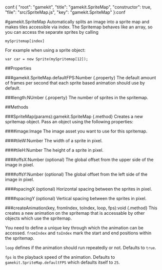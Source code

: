conf:{
    "root": "gamekit",
    "title": "gamekit.SpriteMap",
    "constructor": true,
    "file": "src/SpriteMap.js",
    "key": "gamekit.SpriteMap"
}:conf

#gamekit.SpriteMap
Automatically splits an image into a sprite map and makes tiles accessible via index.
The Spritemap behaves like an array, so you can access the separate sprites by calling

    mySpritemap[index]

For example when using a sprite object:

    var car = new Sprite(mySpritemap[12]);

##Properties

###gamekit.SpriteMap.defaultFPS:Number {.property}
The default amount of frames per second that each sprite based animation should use by default.

###length:NUmber {.property}
The number of sprites in the spritemap.

##Methods

###SpriteMap(params):gamekit.SpriteMap {.method}
Creates a new spritemap object. Pass an object using the following properties:

####image:Image
The image asset you want to use for this spritemap.

####tileW:Number
The width of a sprite in pixel.

####tileH:Number
The height of a sprite in pixel.

####offsX:Number
(optional) The global offset from the upper side of the image in pixel.

####offsY:Number
(optional) The global offset from the left side of the image in pixel.

####spacingX
(optional) Horizontal spacing between the sprites in pixel.

####spacingY
(optional) Vertical spacing between the sprites in pixel.


###createAnimation(key, fromIndex, toIndex, loop, fps):void {.method}
This creates a new animation on the spritemap that is accessable by other
objects which use the spritemap.

You need to define a unique key through which the animation can be accessed.
`fromIndex` and `toIndex` mark the start and end positions within the spritemap.

`loop` defines if the animation should run repeatedly or not. Defaults to `true`.

`fps` is the playback speed of the animation. Defaults to `gamekit.SpriteMap.defaultFPS` which
defaults itself to `25`.